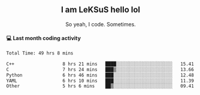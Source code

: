 <h2 align="center">I am LeKSuS hello lol</h2>
<p align="center">So yeah, I code. Sometimes.</p>

#### :computer: Last month coding activity
<!--START_SECTION:waka-->

```txt
Total Time: 49 hrs 8 mins

C++                  8 hrs 21 mins   ████░░░░░░░░░░░░░░░░░░░░░   15.41 %
C                    7 hrs 24 mins   ███▒░░░░░░░░░░░░░░░░░░░░░   13.66 %
Python               6 hrs 46 mins   ███░░░░░░░░░░░░░░░░░░░░░░   12.48 %
YAML                 6 hrs 10 mins   ███░░░░░░░░░░░░░░░░░░░░░░   11.39 %
Other                5 hrs 6 mins    ██▒░░░░░░░░░░░░░░░░░░░░░░   09.41 %
```

<!--END_SECTION:waka-->

